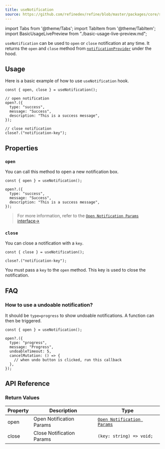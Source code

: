 ```yaml
---
title: useNotification
source: https://github.com/refinedev/refine/blob/master/packages/core/src/hooks/notification/useNotification/index.ts
---
```


import Tabs from '@theme/Tabs';
import TabItem from '@theme/TabItem';
import BasicUsageLivePreview from "./basic-usage-live-preview.md";

`useNotification` can be used to `open` or `close` notification at any time. It returns the `open` and `close` method from [`notificationProvider`](/docs/notification/notification-provider) under the hood.

## Usage

Here is a basic example of how to use `useNotification` hook.

```tsx
const { open, close } = useNotification();

// open notification
open?.({
  type: "success",
  message: "Success",
  description: "This is a success message",
});

// close notification
close?.("notification-key");
```

## Properties

### `open`

You can call this method to open a new notification box.

```tsx
const { open } = useNotification();

open?.({
  type: "success",
  message: "Success",
  description: "This is a success message",
});
```

> For more information, refer to the [`Open Notification Params` interface→](/docs/core/interface-references#open-notification-params)

### `close`

You can close a notification with a `key`.

```tsx
const { close } = useNotification();

close?.("notification-key");
```

You must pass a `key` to the `open` method. This key is used to close the notification.

## FAQ

### How to use a undoable notification?

It should be `type=progress` to show undoable notifications. A function can then be triggered.

```tsx
const { open } = useNotification();

open?.({
  type: "progress",
  message: "Progress",
  undoableTimeout: 5,
  cancelMutation: () => {
    // when undo button is clicked, run this callback
  },
});
```

## API Reference

### Return Values

| Property | Description               | Type                                                                                   |
| -------- | ------------------------- | -------------------------------------------------------------------------------------- |
| open     | Open Notification Params  | [`Open Notification Params`](/docs/core/interface-references#open-notification-params) |
| close    | Close Notification Params | `(key: string) => void;`                                                               |
